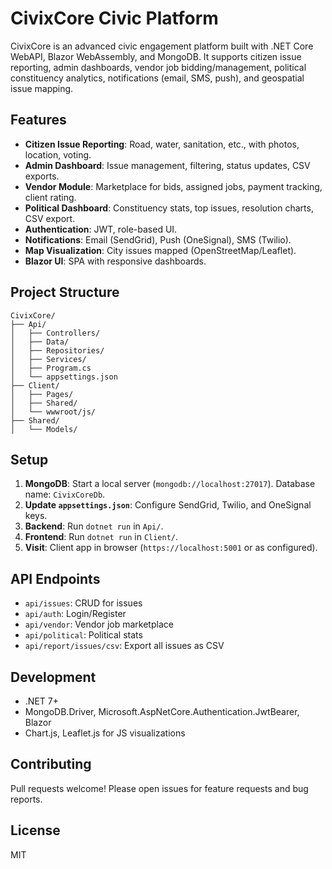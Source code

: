 # CivixCore Civic Platform

CivixCore is an advanced civic engagement platform built with .NET Core WebAPI, Blazor WebAssembly, and MongoDB. It supports citizen issue reporting, admin dashboards, vendor job bidding/management, political constituency analytics, notifications (email, SMS, push), and geospatial issue mapping.

## Features

- **Citizen Issue Reporting**: Road, water, sanitation, etc., with photos, location, voting.
- **Admin Dashboard**: Issue management, filtering, status updates, CSV exports.
- **Vendor Module**: Marketplace for bids, assigned jobs, payment tracking, client rating.
- **Political Dashboard**: Constituency stats, top issues, resolution charts, CSV export.
- **Authentication**: JWT, role-based UI.
- **Notifications**: Email (SendGrid), Push (OneSignal), SMS (Twilio).
- **Map Visualization**: City issues mapped (OpenStreetMap/Leaflet).
- **Blazor UI**: SPA with responsive dashboards.

## Project Structure

```
CivixCore/
├── Api/
│   ├── Controllers/
│   ├── Data/
│   ├── Repositories/
│   ├── Services/
│   ├── Program.cs
│   └── appsettings.json
├── Client/
│   ├── Pages/
│   ├── Shared/
│   └── wwwroot/js/
├── Shared/
│   └── Models/
```

## Setup

1. **MongoDB**: Start a local server (`mongodb://localhost:27017`). Database name: `CivixCoreDb`.
2. **Update `appsettings.json`**: Configure SendGrid, Twilio, and OneSignal keys.
3. **Backend**: Run `dotnet run` in `Api/`.
4. **Frontend**: Run `dotnet run` in `Client/`.
5. **Visit**: Client app in browser (`https://localhost:5001` or as configured).

## API Endpoints

- `api/issues`: CRUD for issues
- `api/auth`: Login/Register
- `api/vendor`: Vendor job marketplace
- `api/political`: Political stats
- `api/report/issues/csv`: Export all issues as CSV

## Development

- .NET 7+
- MongoDB.Driver, Microsoft.AspNetCore.Authentication.JwtBearer, Blazor
- Chart.js, Leaflet.js for JS visualizations

## Contributing

Pull requests welcome! Please open issues for feature requests and bug reports.

## License

MIT
